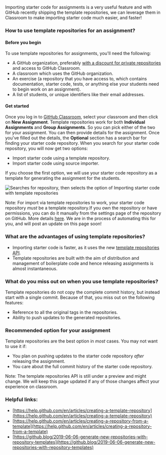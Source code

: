 Importing starter code for assignments is a very useful feature and with GitHub recently shipping the template repositories, we can leverage them in Classroom to make importing starter code much easier, and faster!

### How to use template repositories for an assignment?

#### Before you begin
To use template repositories for assignments, you'll need the following:

* A GitHub organization, preferably [with a discount for private repositories](https://education.github.com/discount_requests/new) and access to GitHub Classroom.
* A classroom which uses the GitHub organization.
* An exercise (a repository that you have access to, which contains documentation, starter code, tests, or anything else your students need to begin work on an assignment).
* A list of students, or unique identifiers like their email addresses.

#### Get started

Once you log in to [GitHub Classroom](https://classroom.github.com/), select your classroom and then click on **New Assignment**. Template repositories work for both **Individual Assignments** and **Group Assignments**. So you can pick either of the two for your assignment. You can then provide details for the assignment. Once you've filled out the details, the **Optional** section has a search bar for finding your starter code repository. When you search for your starter code repository, you will now get two options:

  * Import starter code using a template repository.
  * Import starter code using source importer.

If you choose the first option, we will use your starter code repository as a template for generating the assignment for the students.

![Searches for repository, then selects the option of Importing starter code with template repositories](https://user-images.githubusercontent.com/3170078/62091261-ee69f900-b224-11e9-96ab-b4b34cce0001.gif)

Note: For import via template repositories to work, your starter code repository _must_ be a template repository.If you own the repository or have permissions, you can do it manually from the settings page of the repository on GitHub. More details [here](https://help.github.com/en/articles/creating-a-template-repository). We are in the process of automating this for you, and will post an update on this page soon!


### What are the advantages of using template repositories?

* Importing starter code is faster, as it uses the new [template repositories API](https://developer.github.com/v3/repos/#create-repository-using-a-repository-template).
* Template repositories are built with the aim of distribution and management of boilerplate code and hence releasing assignments is almost instantaneous.

### What do you miss out on when you use template repositories?

Template repositories do not copy the complete commit history, but instead start with a single commit. Because of that, you miss out on the following features:

* Reference to all the original tags in the repositories.
* Ability to push updates to the generated repositories.

### Recommended option for your assignment

Template repositories are the best option in _most_ cases. You may not want to use it if:

* You plan on pushing updates to the starter code repository _after_ releasing the assignment.
* You care about the full commit history of the starter code repository.

Note: The template repositories API is still under a preview and might change.  We will keep this page updated if any of those changes affect your experience on classroom.

### Helpful links:
* [https://help.github.com/en/articles/creating-a-template-repository](https://help.github.com/en/articles/creating-a-template-repository)
* [https://help.github.com/en/articles/creating-a-repository-from-a-template](https://help.github.com/en/articles/creating-a-repository-from-a-template)
* [https://github.blog/2019-06-06-generate-new-repositories-with-repository-templates](https://github.blog/2019-06-06-generate-new-repositories-with-repository-templates)
